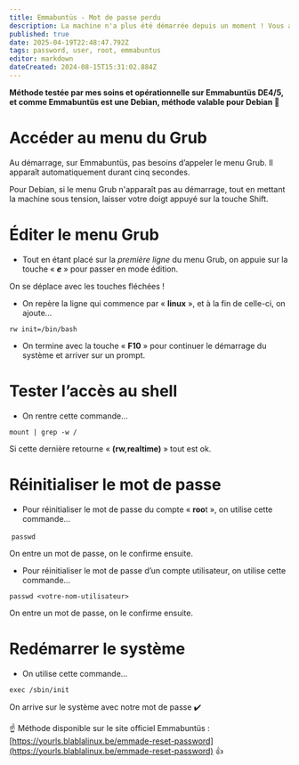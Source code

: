 ```yaml
---
title: Emmabuntüs - Mot de passe perdu
description: La machine n'a plus été démarrée depuis un moment ! Vous avez oublié le mot de passe root et/ou utilisateur ? Voici une solution.
published: true
date: 2025-04-19T22:48:47.792Z
tags: password, user, root, emmabuntus
editor: markdown
dateCreated: 2024-08-15T15:31:02.884Z
---
```


**Méthode testée par mes soins et opérationnelle sur Emmabuntüs DE4/5, et comme Emmabuntüs est une Debian, méthode valable pour Debian 💯**

# Accéder au menu du Grub

Au démarrage, sur Emmabuntüs, pas besoins d’appeler le menu Grub. Il apparaît automatiquement durant cinq secondes.

Pour Debian, si le menu Grub n'apparaît pas au démarrage, tout en mettant la machine sous tension, laisser votre doigt appuyé sur la touche Shift.

# Éditer le menu Grub

-   Tout en étant placé sur la _première ligne_ du menu Grub, on appuie sur la touche « **_e_** » pour passer en mode édition.

On se déplace avec les touches fléchées !

-   On repère la ligne qui commence par « **linux** », et à la fin de celle-ci, on ajoute…

`rw init=/bin/bash`

-   On termine avec la touche « **F10** » pour continuer le démarrage du système et arriver sur un prompt.

# Tester l’accès au shell

-   On rentre cette commande…

`mount | grep -w /`

Si cette dernière retourne « **(rw,realtime)** » tout est ok.

# Réinitialiser le mot de passe

-   Pour réinitialiser le mot de passe du compte « **roo**t », on utilise cette commande…

 `passwd`

On entre un mot de passe, on le confirme ensuite.

-   Pour réinitialiser le mot de passe d’un compte utilisateur, on utilise cette commande…

`passwd <votre-nom-utilisateur>`

On entre un mot de passe, on le confirme ensuite.

# Redémarrer le système

-   On utilise cette commande…

`exec /sbin/init`

On arrive sur le système avec notre mot de passe ✔️

☝️ Méthode disponible sur le site officiel Emmabuntüs : [https://yourls.blablalinux.be/emmade-reset-password](https://yourls.blablalinux.be/emmade-reset-password) 👍